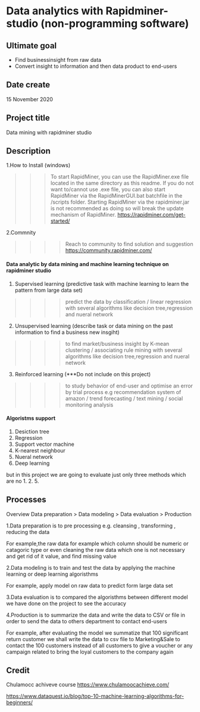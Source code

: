 # Data analytics with Rapidminer-studio (non-programming software)
## Ultimate goal
- Find businessinsight from raw data
- Convert insight to information and then data product to end-users
## Date create 
15 November 2020
## Project title
Data mining with rapidminer studio
## Description
1.How to Install (windows)
>>>To start RapidMiner, you can use the RapidMiner.exe file located in the same directory as this readme. If you do not want to/cannot use .exe file, you can also start RapidMiner via the RapidMinerGUI.bat batchfile in the /scripts folder. Starting RapidMiner via the rapidminer.jar is not recommended as doing so will break the update mechanism of RapidMiner. https://rapidminer.com/get-started/

2.Commnity 
>>>>Reach to community to find solution and suggestion https://community.rapidminer.com/

#### Data analytic by data mining and machine learning technique on rapidminer studio
1. Supervised learning (predictive task with machine learning to learn the pattern from large data set) 

>>>> predict the data by classification / linear regression with several algorithms like decision tree,regression and nueral network 

2. Unsupervised learning (describe task or data mining on the past information to find a business new insgiht)

>>>> to find market/business insight  by K-mean clustering / associating rule mining with several algorithms like decision tree,regression and nueral network

3. Reinforced learning (***Do not include on this project)

>>>> to study behavior of end-user and optimise an error by trial process e.g recommendation system of amazon / trend forecasting / text mining / social monitoring analysis 

#### Algoristms support

1. Desiction tree
2. Regression
3. Support vector machine
4. K-nearest neighbour
5. Nueral network
6. Deep learning 

but in this project we are going to evaluate just only three methods which are no 1. 2. 5.

## Processes 

Overview  Data preparation > Data modeling > Data evaluation > Production

1.Data preparation is to pre processing e.g. cleansing , transforming , reducing the data 

For example,the raw data for example which column should be numeric or catagoric type or even cleaning the raw data which one is not necessary and get rid of it value, and find missing value 

2.Data modeling is to train and test the data by applying the machine learning or deep learning algoristhms 

For example, apply model on raw data to predict form large data set

3.Data evaluation is to compared the algoristhms between different model we have done on the project to see the accuracy 

4.Production is to summarize the data and write the data to CSV or file in order to send the data to others department to contact end-users

For example, after evaluating the model we summatize that 100 significant return customer we shall write the data to csv file to Marketing&Sale to contact the 100 customers instead of all customers to give a voucher or any campaign related to bring the loyal customers to the company again 

## Credit 

Chulamocc achiveve course https://www.chulamoocachieve.com/

https://www.dataquest.io/blog/top-10-machine-learning-algorithms-for-beginners/

